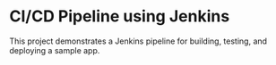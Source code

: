 # CI/CD Pipeline using Jenkins
This project demonstrates a Jenkins pipeline for building, testing, and deploying a sample app.